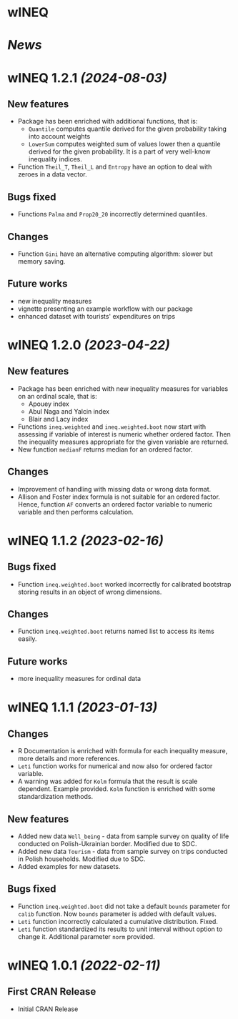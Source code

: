 # wINEQ 


# *News*

# wINEQ 1.2.1 _(2024-08-03)_

## New features

* Package has been enriched with additional functions, that is:
  + `Quantile` computes quantile derived for the given probability taking into account weights
  + `LowerSum` computes weighted sum of values lower then a quantile derived for the given probability. It is a part of very well-know inequality indices. 
* Function `Theil_T`, `Theil_L` and `Entropy` have an option to deal with zeroes in a data vector.
  
## Bugs fixed

* Functions `Palma` and `Prop20_20` incorrectly determined quantiles. 

## Changes

* Function `Gini` have an alternative computing algorithm: slower but memory saving. 

## Future works

* new inequality measures
* vignette presenting an example workflow with our package
* enhanced dataset with tourists' expenditures on trips




# wINEQ 1.2.0 _(2023-04-22)_

## New features

* Package has been enriched with new inequality measures for variables on an ordinal scale, that is:
  + Apouey index
  + Abul Naga and Yalcin index
  + Blair and Lacy index
* Functions `ineq.weighted` and `ineq.weighted.boot` now start with assessing if variable of interest is numeric whether ordered factor. Then the inequality measures appropriate for the given variable are returned.
* New function `medianF` returns median for an ordered factor.


## Changes

* Improvement of handling with missing data or wrong data format.
* Allison and Foster index formula is not suitable for an ordered factor. Hence, function `AF` converts an ordered factor variable to numeric variable and then performs calculation.  




# wINEQ 1.1.2 _(2023-02-16)_

## Bugs fixed

* Function `ineq.weighted.boot` worked incorrectly for calibrated bootstrap storing results in an object of wrong dimensions. 

## Changes

* Function `ineq.weighted.boot` returns named list to access its items easily. 

## Future works

* more inequality measures for ordinal data


# wINEQ 1.1.1 _(2023-01-13)_

## Changes

* R Documentation is enriched with formula for each inequality measure, more details and more references.
* `Leti` function works for numerical and now also for ordered factor variable. 
* A warning was added for `Kolm` formula that the result is scale dependent. Example provided. `Kolm` function is enriched with some standardization methods.

## New features

* Added new data `Well_being` - data from sample survey on quality of life conducted on Polish-Ukrainian border. Modified due to SDC.
* Added new data `Tourism` - data from sample survey on trips conducted in Polish households. Modified due to SDC.
* Added examples for new datasets.

## Bugs fixed

* Function `ineq.weighted.boot` did not take a default `bounds` parameter for `calib` function. Now `bounds` parameter is added with default values.
* `Leti` function incorrectly calculated a cumulative distribution. Fixed.
* `Leti` function standardized its results to unit interval without option to change it. Additional parameter `norm` provided.



# wINEQ 1.0.1 _(2022-02-11)_

## First CRAN Release

* Initial CRAN Release



